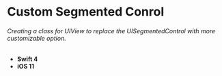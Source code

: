 # Custom Segmented Conrol
###### Creating a class for UIView to replace the UISegmentedControl with more customizable option.

* **Swift 4**
* **iOS 11**
